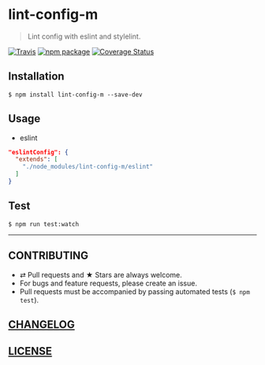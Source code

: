 # lint-config-m

> Lint config with eslint and stylelint.

[![Travis][build-badge]][build] [![npm package][npm-badge]][npm] [![Coverage Status][coveralls-badge]][coveralls]

[build-badge]: https://img.shields.io/travis/evenchange4/react-lifecycle-hoc/master.svg?style=flat-square
[build]: https://travis-ci.org/evenchange4/react-lifecycle-hoc

[npm-badge]: https://img.shields.io/npm/v/react-lifecycle-hoc.svg?style=flat-square
[npm]: https://www.npmjs.org/package/react-lifecycle-hoc

[coveralls-badge]: https://img.shields.io/coveralls/evenchange4/react-lifecycle-hoc/master.svg?style=flat-square
[coveralls]: https://coveralls.io/github/evenchange4/react-lifecycle-hoc

## Installation

```console
$ npm install lint-config-m --save-dev
```

## Usage

- eslint

```json
"eslintConfig": {
  "extends": [
    "./node_modules/lint-config-m/eslint"
  ]
}
```

## Test

```
$ npm run test:watch
```

---

## CONTRIBUTING

* ⇄ Pull requests and ★ Stars are always welcome.
* For bugs and feature requests, please create an issue.
* Pull requests must be accompanied by passing automated tests (`$ npm test`).

## [CHANGELOG](CHANGELOG.md)

## [LICENSE](LICENSE)
